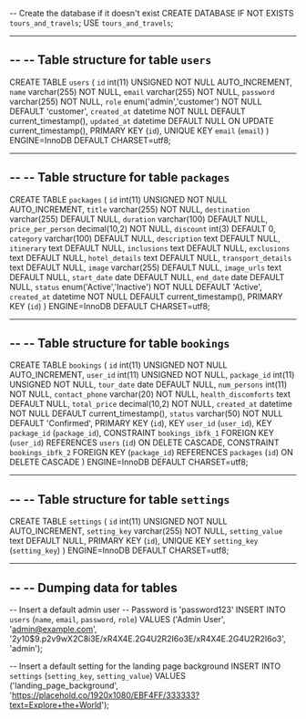 -- Create the database if it doesn't exist
CREATE DATABASE IF NOT EXISTS `tours_and_travels`;
USE `tours_and_travels`;

-- --------------------------------------------------------

--
-- Table structure for table `users`
--

CREATE TABLE `users` (
  `id` int(11) UNSIGNED NOT NULL AUTO_INCREMENT,
  `name` varchar(255) NOT NULL,
  `email` varchar(255) NOT NULL,
  `password` varchar(255) NOT NULL,
  `role` enum('admin','customer') NOT NULL DEFAULT 'customer',
  `created_at` datetime NOT NULL DEFAULT current_timestamp(),
  `updated_at` datetime DEFAULT NULL ON UPDATE current_timestamp(),
  PRIMARY KEY (`id`),
  UNIQUE KEY `email` (`email`)
) ENGINE=InnoDB DEFAULT CHARSET=utf8;

-- --------------------------------------------------------

--
-- Table structure for table `packages`
--

CREATE TABLE `packages` (
  `id` int(11) UNSIGNED NOT NULL AUTO_INCREMENT,
  `title` varchar(255) NOT NULL,
  `destination` varchar(255) DEFAULT NULL,
  `duration` varchar(100) DEFAULT NULL,
  `price_per_person` decimal(10,2) NOT NULL,
  `discount` int(3) DEFAULT 0,
  `category` varchar(100) DEFAULT NULL,
  `description` text DEFAULT NULL,
  `itinerary` text DEFAULT NULL,
  `inclusions` text DEFAULT NULL,
  `exclusions` text DEFAULT NULL,
  `hotel_details` text DEFAULT NULL,
  `transport_details` text DEFAULT NULL,
  `image` varchar(255) DEFAULT NULL,
  `image_urls` text DEFAULT NULL,
  `start_date` date DEFAULT NULL,
  `end_date` date DEFAULT NULL,
  `status` enum('Active','Inactive') NOT NULL DEFAULT 'Active',
  `created_at` datetime NOT NULL DEFAULT current_timestamp(),
  PRIMARY KEY (`id`)
) ENGINE=InnoDB DEFAULT CHARSET=utf8;

-- --------------------------------------------------------

--
-- Table structure for table `bookings`
--

CREATE TABLE `bookings` (
  `id` int(11) UNSIGNED NOT NULL AUTO_INCREMENT,
  `user_id` int(11) UNSIGNED NOT NULL,
  `package_id` int(11) UNSIGNED NOT NULL,
  `tour_date` date DEFAULT NULL,
  `num_persons` int(11) NOT NULL,
  `contact_phone` varchar(20) NOT NULL,
  `health_discomforts` text DEFAULT NULL,
  `total_price` decimal(10,2) NOT NULL,
  `created_at` datetime NOT NULL DEFAULT current_timestamp(),
  `status` varchar(50) NOT NULL DEFAULT 'Confirmed',
  PRIMARY KEY (`id`),
  KEY `user_id` (`user_id`),
  KEY `package_id` (`package_id`),
  CONSTRAINT `bookings_ibfk_1` FOREIGN KEY (`user_id`) REFERENCES `users` (`id`) ON DELETE CASCADE,
  CONSTRAINT `bookings_ibfk_2` FOREIGN KEY (`package_id`) REFERENCES `packages` (`id`) ON DELETE CASCADE
) ENGINE=InnoDB DEFAULT CHARSET=utf8;

-- --------------------------------------------------------

--
-- Table structure for table `settings`
--

CREATE TABLE `settings` (
  `id` int(11) UNSIGNED NOT NULL AUTO_INCREMENT,
  `setting_key` varchar(255) NOT NULL,
  `setting_value` text DEFAULT NULL,
  PRIMARY KEY (`id`),
  UNIQUE KEY `setting_key` (`setting_key`)
) ENGINE=InnoDB DEFAULT CHARSET=utf8;

-- --------------------------------------------------------

--
-- Dumping data for tables
--

-- Insert a default admin user
-- Password is 'password123'
INSERT INTO `users` (`name`, `email`, `password`, `role`) VALUES
('Admin User', 'admin@example.com', '$2y$10$9.p2v9wX2C8i3E/xR4X4E.2G4U2R2I6o3E/xR4X4E.2G4U2R2I6o3', 'admin');

-- Insert a default setting for the landing page background
INSERT INTO `settings` (`setting_key`, `setting_value`) VALUES
('landing_page_background', 'https://placehold.co/1920x1080/EBF4FF/333333?text=Explore+the+World');